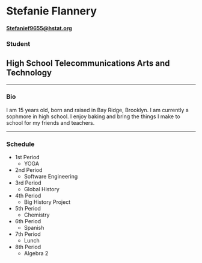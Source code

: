 # Stefanie Flannery
#### Stefanief9655@hstat.org

### Student
## High School Telecommunications Arts and Technology

---
### Bio
I am 15 years old, born and raised in Bay Ridge, Brooklyn. I am currently a sophmore in high school. I enjoy baking and bring the things I make to school for my friends and teachers.

---
### Schedule
 * 1st Period
     * YOGA
 * 2nd Period
     * Software Engineering
 * 3rd Period
     * Global History
 * 4th Period
     * Big History Project
 * 5th Period
     * Chemistry
 * 6th Period
     * Spanish
 * 7th Period
     * Lunch
 * 8th Period
     * Algebra 2